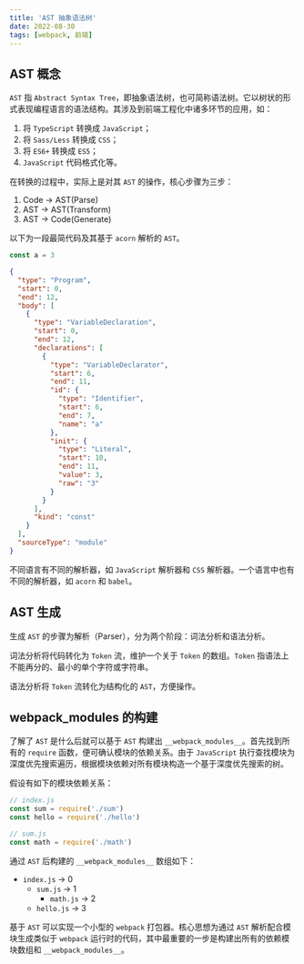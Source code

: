 ```yaml
---
title: 'AST 抽象语法树'
date: 2022-08-30
tags: [webpack, 前端]
---
```


## AST 概念

`AST` 指 `Abstract Syntax Tree`，即抽象语法树，也可简称语法树。它以树状的形式表现编程语言的语法结构。其涉及到前端工程化中诸多环节的应用，如：

1. 将 `TypeScript` 转换成 `JavaScript`；
2. 将 `Sass/Less` 转换成 `CSS`；
3. 将 `ES6+` 转换成 `ES5`；
4. `JavaScript` 代码格式化等。

在转换的过程中，实际上是对其 `AST` 的操作，核心步骤为三步：

1. Code -> AST(Parse)
2. AST -> AST(Transform)
3. AST -> Code(Generate)

以下为一段最简代码及其基于 `acorn` 解析的 `AST`。

```js
const a = 3
```

```json
{
  "type": "Program",
  "start": 0,
  "end": 12,
  "body": [
    {
      "type": "VariableDeclaration",
      "start": 0,
      "end": 12,
      "declarations": [
        {
          "type": "VariableDeclarator",
          "start": 6,
          "end": 11,
          "id": {
            "type": "Identifier",
            "start": 6,
            "end": 7,
            "name": "a"
          },
          "init": {
            "type": "Literal",
            "start": 10,
            "end": 11,
            "value": 3,
            "raw": "3"
          }
        }
      ],
      "kind": "const"
    }
  ],
  "sourceType": "module"
}
```

不同语言有不同的解析器，如 `JavaScript` 解析器和 `CSS` 解析器。一个语言中也有不同的解析器，如 `acorn` 和 `babel`。

## AST 生成

生成 `AST` 的步骤为解析（Parser），分为两个阶段：词法分析和语法分析。

词法分析将代码转化为 `Token` 流，维护一个关于 `Token` 的数组。`Token` 指语法上不能再分的、最小的单个字符或字符串。

语法分析将 `Token` 流转化为结构化的 `AST`，方便操作。

## **webpack_modules** 的构建

了解了 `AST` 是什么后就可以基于 `AST` 构建出 `__webpack_modules__`。首先找到所有的 `require` 函数，便可确认模块的依赖关系。由于 `JavaScript` 执行查找模块为深度优先搜索遍历，根据模块依赖对所有模块构造一个基于深度优先搜索的树。

假设有如下的模块依赖关系：

```js
// index.js
const sum = require('./sum')
const hello = require('./hello')

// sum.js
const math = require('./math')
```

通过 `AST` 后构建的 `__webpack_modules__` 数组如下：

- `index.js` -> 0
  - `sum.js` -> 1
    - `math.js` -> 2
  - `hello.js` -> 3

基于 `AST` 可以实现一个小型的 `webpack` 打包器。核心思想为通过 `AST` 解析配合模块生成类似于 `webpack` 运行时的代码，其中最重要的一步是构建出所有的依赖模块数组和 `__webpack_modules__`。
